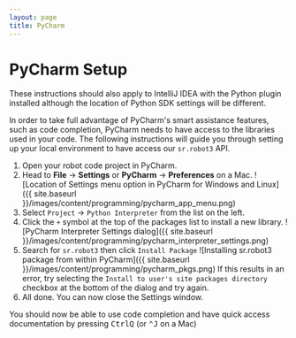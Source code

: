 ```yaml
---
layout: page
title: PyCharm
---
```


# PyCharm Setup

<div class="info">
These instructions should also apply to IntelliJ IDEA with the Python plugin installed although the location of Python SDK settings will be different.
</div>

In order to take full advantage of PyCharm's smart assistance features, such as code completion, PyCharm needs to have access to the libraries used in your code.
The following instructions will guide you through setting up your local environment to have access our `sr.robot3` API.

1. Open your robot code project in PyCharm.
2. Head to **File** &rarr; **Settings** or **PyCharm** &rarr; **Preferences** on a Mac.
![Location of Settings menu option in PyCharm for Windows and Linux]({{ site.baseurl }}/images/content/programming/pycharm_app_menu.png)
3. Select `Project` &rarr; `Python Interpreter` from the list on the left.
4. Click the `+` symbol at the top of the packages list to install a new library.
![PyCharm Interpreter Settings dialog]({{ site.baseurl }}/images/content/programming/pycharm_interpreter_settings.png)
5. Search for `sr.robot3` then click `Install Package`
![Installing sr.robot3 package from within PyCharm]({{ site.baseurl }}/images/content/programming/pycharm_pkgs.png)
If this results in an error, try selecting the `Install to user's site packages directory` checkbox at the bottom of the dialog and try again.
6. All done. You can now close the Settings window.

You should now be able to use code completion and have quick access documentation by pressing <kbd>Ctrl</kbd><kbd>Q</kbd> (or <kbd>⌃</kbd><kbd>J</kbd> on a Mac)
